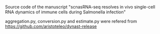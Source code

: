 Source code of the manuscript "scnasRNA-seq resolves in vivo single-cell RNA dynamics of immune cells during Salmonella infection"

aggregation.py, conversion.py and estimate.py were refered from https://github.com/aristoteleo/dynast-release
